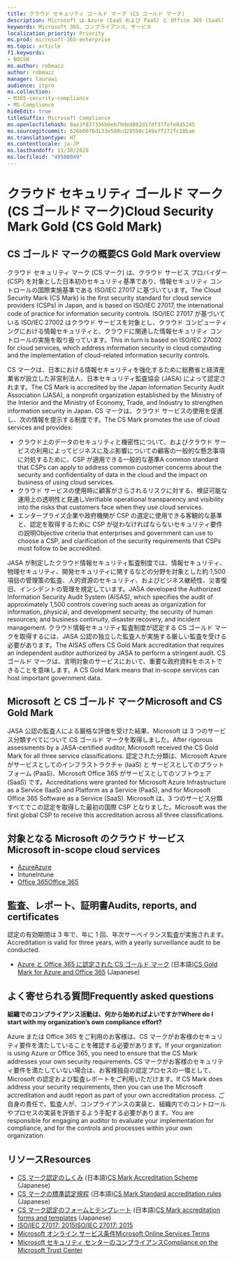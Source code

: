 ```yaml
---
title: クラウド セキュリティ ゴールド マーク (CS ゴールド マーク)
description: Microsoft は Azure (IaaS および PaaS) と Office 365 (SaaS) で日本の CS ゴールド マークを取得しています。
keywords: Microsoft 365、コンプライアンス、サービス
localization_priority: Priority
ms.prod: microsoft-365-enterprise
ms.topic: article
f1.keywords:
- NOCSH
ms.author: robmazz
author: robmazz
manager: laurawi
audience: itpro
ms.collection:
- M365-security-compliance
- MS-Compliance
hideEdit: true
titleSuffix: Microsoft Compliance
ms.openlocfilehash: 8ae3f837336b0eb79ded802d17df37fefe8d5245
ms.sourcegitcommit: 626b0076d133e588cd28598c149a7f272fc18bae
ms.translationtype: HT
ms.contentlocale: ja-JP
ms.lasthandoff: 11/30/2020
ms.locfileid: "49508049"
---
```

# <a name="cloud-security-mark-gold-cs-gold-mark"></a><span data-ttu-id="02783-104">クラウド セキュリティ ゴールド マーク (CS ゴールド マーク)</span><span class="sxs-lookup"><span data-stu-id="02783-104">Cloud Security Mark Gold (CS Gold Mark)</span></span>

## <a name="cs-gold-mark-overview"></a><span data-ttu-id="02783-105">CS ゴールド マークの概要</span><span class="sxs-lookup"><span data-stu-id="02783-105">CS Gold Mark overview</span></span>

<span data-ttu-id="02783-106">クラウド セキュリティ マーク (CS マーク) は、クラウド サービス プロバイダー (CSP) を対象とした日本初のセキュリティ基準であり、情報セキュリティ コントロールの国際実施基準である ISO/IEC 27017 に基づいています。</span><span class="sxs-lookup"><span data-stu-id="02783-106">The Cloud Security Mark (CS Mark) is the first security standard for cloud service providers (CSPs) in Japan, and is based on ISO/IEC 27017, the international code of practice for information security controls.</span></span> <span data-ttu-id="02783-107">ISO/IEC 27017 が基づいている ISO/IEC 27002 はクラウド サービスを対象とし、クラウド コンピューティングにおける情報セキュリティと、クラウドに関連した情報セキュリティ コントロールの実施を取り扱っています。</span><span class="sxs-lookup"><span data-stu-id="02783-107">This in turn is based on ISO/IEC 27002 for cloud services, which address information security in cloud computing and the implementation of cloud-related information security controls.</span></span>

<span data-ttu-id="02783-108">CS マークは、日本における情報セキュリティを強化するために総務省と経済産業省が設立した非営利法人、日本セキュリティ監査協会 (JASA) によって認定されます。</span><span class="sxs-lookup"><span data-stu-id="02783-108">The CS Mark is accredited by the Japan Information Security Audit Association (JASA), a nonprofit organization established by the Ministry of the Interior and the Ministry of Economy, Trade, and Industry to strengthen information security in Japan.</span></span> <span data-ttu-id="02783-109">CS マークは、クラウド サービスの使用を促進し、次の情報を提示する制度です。</span><span class="sxs-lookup"><span data-stu-id="02783-109">The CS Mark promotes the use of cloud services and provides:</span></span>

- <span data-ttu-id="02783-110">クラウド上のデータのセキュリティと機密性について、およびクラウド サービスの利用によってビジネスに及ぶ影響についての顧客の一般的な懸念事項に対処するために、CSP が適用できる一般的な基準</span><span class="sxs-lookup"><span data-stu-id="02783-110">A common standard that CSPs can apply to address common customer concerns about the security and confidentiality of data in the cloud and the impact on business of using cloud services.</span></span>
- <span data-ttu-id="02783-111">クラウド サービスの使用時に顧客がさらされるリスクに対する、検証可能な運用上の透明性と見通し</span><span class="sxs-lookup"><span data-stu-id="02783-111">Verifiable operational transparency and visibility into the risks that customers face when they use cloud services.</span></span>
- <span data-ttu-id="02783-112">エンタープライズ企業や政府機関が CSP の選定に使用できる客観的な基準と、認定を取得するために CSP が従わなければならないセキュリティ要件の説明</span><span class="sxs-lookup"><span data-stu-id="02783-112">Objective criteria that enterprises and government can use to choose a CSP, and clarification of the security requirements that CSPs must follow to be accredited.</span></span>

<span data-ttu-id="02783-113">JASA が制定したクラウド情報セキュリティ監査制度では、情報セキュリティ、物理セキュリティ、開発セキュリティに関するなどの分野を対象とした約 1,500 項目の管理策の監査、人的資源のセキュリティ、およびビジネス継続性、災害復旧、インシデントの管理を規定しています。</span><span class="sxs-lookup"><span data-stu-id="02783-113">JASA developed the Authorized Information Security Audit System (AISAS), which specifies the audit of approximately 1,500 controls covering such areas as organization for information, physical, and development security; the security of human resources; and business continuity, disaster recovery, and incident management.</span></span> <span data-ttu-id="02783-114">クラウド情報セキュリティ監査制度が認定する CS ゴールド マークを取得するには、JASA 公認の独立した監査人が実施する厳しい監査を受ける必要があります。</span><span class="sxs-lookup"><span data-stu-id="02783-114">The AISAS offers CS Gold Mark accreditation that requires an independent auditor authorized by JASA to perform a stringent audit.</span></span> <span data-ttu-id="02783-115">CS ゴールド マークは、言明対象のサービスにおいて、重要な政府資料をホストできることを意味します。</span><span class="sxs-lookup"><span data-stu-id="02783-115">A CS Gold Mark means that in-scope services can host important government data.</span></span>

## <a name="microsoft-and-cs-gold-mark"></a><span data-ttu-id="02783-116">Microsoft と CS ゴールド マーク</span><span class="sxs-lookup"><span data-stu-id="02783-116">Microsoft and CS Gold Mark</span></span>

<span data-ttu-id="02783-117">JASA 公認の監査人による厳格な評価を受けた結果、Microsoft は 3 つのサービス分類すべてについて CS ゴールド マークを取得しました。</span><span class="sxs-lookup"><span data-stu-id="02783-117">After rigorous assessments by a JASA-certified auditor, Microsoft received the CS Gold Mark for all three service classifications.</span></span> <span data-ttu-id="02783-118">認定された分類は、Microsoft Azure がサービスとしてのインフラストラクチャ (IaaS) と サービスとしてのプラットフォーム (PaaS)、Microsoft Office 365 がサービスとしてのソフトウェア (SaaS) です。</span><span class="sxs-lookup"><span data-stu-id="02783-118">Accreditations were granted for Microsoft Azure Infrastructure as a Service (IaaS) and Platform as a Service (PaaS), and for Microsoft Office 365 Software as a Service (SaaS).</span></span> <span data-ttu-id="02783-119">Microsoft は、3 つのサービス分類すべてでこの認定を取得した最初の国際 CSP となりました。</span><span class="sxs-lookup"><span data-stu-id="02783-119">Microsoft was the first global CSP to receive this accreditation across all three classifications.</span></span>

## <a name="microsoft-in-scope-cloud-services"></a><span data-ttu-id="02783-120">対象となる Microsoft のクラウド サービス</span><span class="sxs-lookup"><span data-stu-id="02783-120">Microsoft in-scope cloud services</span></span>

- [<span data-ttu-id="02783-121">Azure</span><span class="sxs-lookup"><span data-stu-id="02783-121">Azure</span></span>](https://aka.ms/AzureCompliance)
- <span data-ttu-id="02783-122">Intune</span><span class="sxs-lookup"><span data-stu-id="02783-122">Intune</span></span>
- [<span data-ttu-id="02783-123">Office 365</span><span class="sxs-lookup"><span data-stu-id="02783-123">Office 365</span></span>](https://go.microsoft.com/fwlink/p/?LinkID=2077751)

## <a name="audits-reports-and-certificates"></a><span data-ttu-id="02783-124">監査、レポート、証明書</span><span class="sxs-lookup"><span data-stu-id="02783-124">Audits, reports, and certificates</span></span>

<span data-ttu-id="02783-125">認定の有効期間は 3 年で、年に 1 回、年次サーベイランス監査が実施されます。</span><span class="sxs-lookup"><span data-stu-id="02783-125">Accreditation is valid for three years, with a yearly surveillance audit to be conducted.</span></span>

- <span data-ttu-id="02783-126">[Azure と Office 365 に認定された CS ゴールド マーク](https://jcispa.jasa.jp/cs_mark_co/cs_gold_mark_co/) (日本語)</span><span class="sxs-lookup"><span data-stu-id="02783-126">[CS Gold Mark for Azure and Office 365](https://jcispa.jasa.jp/cs_mark_co/cs_gold_mark_co/) (Japanese)</span></span>

## <a name="frequently-asked-questions"></a><span data-ttu-id="02783-127">よく寄せられる質問</span><span class="sxs-lookup"><span data-stu-id="02783-127">Frequently asked questions</span></span>

<span data-ttu-id="02783-128">**組織でのコンプライアンス活動は、何から始めればよいですか?**</span><span class="sxs-lookup"><span data-stu-id="02783-128">**Where do I start with my organization’s own compliance effort?**</span></span>

<span data-ttu-id="02783-129">Azure または Office 365 をご利用のお客様は、CS マークがお客様のセキュリティ要件を満たしていることを確認する必要があります。</span><span class="sxs-lookup"><span data-stu-id="02783-129">If your organization is using Azure or Office 365, you need to ensure that the CS Mark addresses your own security requirements.</span></span> <span data-ttu-id="02783-130">CS マークがお客様のセキュリティ要件を満たしていない場合は、お客様独自の認定プロセスの一環として、Microsoft の認定および監査レポートをご利用いただけます。</span><span class="sxs-lookup"><span data-stu-id="02783-130">If CS Mark does address your security requirements, then you can use the Microsoft accreditation and audit report as part of your own accreditation process.</span></span> <span data-ttu-id="02783-131">ご自身の責任で、監査人が、コンプライアンスの実装と、組織内でのコントロールやプロセスの実装を評価するよう手配する必要があります。</span><span class="sxs-lookup"><span data-stu-id="02783-131">You are responsible for engaging an auditor to evaluate your implementation for compliance, and for the controls and processes within your own organization.</span></span>

## <a name="resources"></a><span data-ttu-id="02783-132">リソース</span><span class="sxs-lookup"><span data-stu-id="02783-132">Resources</span></span>

- <span data-ttu-id="02783-133">[CS マーク認定のしくみ](https://jcispa.jasa.jp/cloud_security/) (日本語)</span><span class="sxs-lookup"><span data-stu-id="02783-133">[CS Mark Accreditation Scheme](https://jcispa.jasa.jp/cloud_security/) (Japanese)</span></span>
- <span data-ttu-id="02783-134">[CS マークの標準認定規程](https://jcispa.jasa.jp/cloud_security/jcispa_regulation/) (日本語)</span><span class="sxs-lookup"><span data-stu-id="02783-134">[CS Mark Standard accreditation rules](https://jcispa.jasa.jp/cloud_security/jcispa_regulation/) (Japanese)</span></span>
- <span data-ttu-id="02783-135">[CS マーク認定のフォームとテンプレート](https://jcispa.jasa.jp/cloud_security/jcispa_regulation_form/) (日本語)</span><span class="sxs-lookup"><span data-stu-id="02783-135">[CS Mark accreditation forms and templates](https://jcispa.jasa.jp/cloud_security/jcispa_regulation_form/) (Japanese)</span></span>
- [<span data-ttu-id="02783-136">ISO/IEC 27017: 2015</span><span class="sxs-lookup"><span data-stu-id="02783-136">ISO/IEC 27017: 2015</span></span>](https://www.iso.org/iso/home/store/catalogue_tc/catalogue_detail.htm?csnumber=43757)
- [<span data-ttu-id="02783-137">Microsoft オンライン サービス条件</span><span class="sxs-lookup"><span data-stu-id="02783-137">Microsoft Online Services Terms</span></span>](https://aka.ms/Online-Services-Terms)
- [<span data-ttu-id="02783-138">Microsoft セキュリティ センターのコンプライアンス</span><span class="sxs-lookup"><span data-stu-id="02783-138">Compliance on the Microsoft Trust Center</span></span>](https://www.microsoft.com/trust-center/compliance/compliance-overview)
